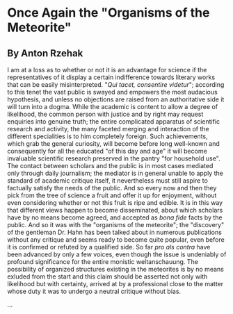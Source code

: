 # Once Again the "Organisms of the Meteorite"

## By Anton Rzehak

I am at a loss as to whether or not it is an advantage for science if the representatives of it display a certain indifference towards literary works that can be easily misinterpreted. "_Qui tacet, consentire videtur_"; according to this tenet the vast public is swayed and empowers the most audacious hypothesis, and unless no objections are raised from an authoritative side it will turn into a dogma. While the academic is content to allow a degree of likelihood, the common person with justice and by right may request enquiries into genuine truth; the entire complicated apparatus of scientific research and activity, the many faceted merging and interaction of the different specialities is to him completely foreign. Such achievements, which grab the general curiosity, will become before long well-known and consequently for all the educated "of this day and age" it will become invaluable scientific research preserved in the pantry "for household use". The contact between scholars and the public is in most cases mediated only through daily journalism; the mediator is in general unable to apply the standard of academic critique itself, it nevertheless must still aspire to factually satisfy the needs of the public. And so every now and then they pick from the tree of science a fruit and offer it up for enjoyment, without even considering whether or not this fruit is ripe and edible. It is in this way that different views happen to become disseminated, about which scholars have by no means become agreed, and accepted as _bona fide_ facts by the public. And so it was with the "organisms of the meteorite"; the "discovery" of the gentleman Dr. Hahn has been talked about in numerous publications without any critique and seems ready to become quite popular, even before it is confirmed or refuted by a qualified side. So far _pro als contra_ have been advanced by only a few voices, even though the issue is undeniably of profound significance for the entire monistic weltanschauung. The possibility of organized structures existing in the meteorites is by no means exluded from the start and this claim should be asserted not only with likelihood but with certainty, arrived at by a professional close to the matter whose duty it was to undergo a neutral critique without bias.

...
